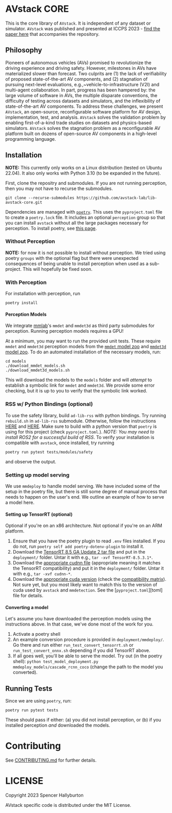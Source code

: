# AVstack CORE

This is the core library of `AVstack`. It is independent of any dataset or simulator. `AVstack` was published and presented at ICCPS 2023 - [find the paper here][avstack-preprint] that accompanies the repository.

## Philosophy

Pioneers of autonomous vehicles (AVs) promised to revolutionize the driving experience and driving safety. However, milestones in AVs have materialized slower than forecast. Two culprits are (1) the lack of verifiability of proposed state-of-the-art AV components, and (2) stagnation of pursuing next-level evaluations, e.g.,~vehicle-to-infrastructure (V2I) and multi-agent collaboration. In part, progress has been hampered by: the large volume of software in AVs, the multiple disparate conventions, the difficulty of testing across datasets and simulators, and the inflexibility of state-of-the-art AV components. To address these challenges, we present `AVstack`, an open-source, reconfigurable software platform for AV design, implementation, test, and analysis. `AVstack` solves the validation problem by enabling first-of-a-kind trade studies on datasets and physics-based simulators. `AVstack` solves the stagnation problem as a reconfigurable AV platform built on dozens of open-source AV components in a high-level programming language.


## Installation

**NOTE:** This currently only works on a Linux distribution (tested on Ubuntu 22.04). It also only works with Python 3.10 (to be expanded in the future).

First, clone the repositry and submodules. If you are not running perception, then you may not have to recurse the submodules.
```
git clone --recurse-submodules https://github.com/avstack-lab/lib-avstack-core.git 
```
Dependencies are managed with [`poetry`][poetry]. This uses the `pyproject.toml` file to create a `poetry.lock` file. It includes an optional `perception` group so that you can install `avstack` without all the large packages necessary for perception. To install poetry, see [this page](https://python-poetry.org/docs/#installation). 


### Without Perception

**NOTE:** for now it is not possible to install without perception. We tried using poetry `groups` with the optional flag but there were unexpected consequences of being unable to install perception when used as a sub-project. This will hopefully be fixed soon.

### With Perception

For installation with perception, run
```
poetry install
```

#### Perception Models

We integrate [mmlab](https://github.com/open-mmlab/)'s `mmdet` and `mmdet3d` as third party submodules for perception. Running perception models requires a GPU! 

At a minimum, you may want to run the provided unit tests. These require `mmdet` and `mmdet3d` perception models from the [`mmdet` model zoo][mmdet-modelzoo] and [`mmdet3d` model zoo][mmdet3d-modelzoo]. To do an automated installation of the necessary models, run:
```
cd models
./download_mmdet_models.sh
./download_mmdet3d_models.sh
```
This will download the models to the `models` folder and will *attempt* to establish a symbolic link for `mmdet` and `mmdet3d`. We provide some error checking, but it is up to you to verify that the symbolic link worked.


### RSS w/ Python Bindings (optional)

To use the safety library, build `ad-lib-rss` with python bindings. Try running `rebuild.sh` in `ad-lib-rss` submodule. Otherwise, follow the instructions [HERE](https://intel.github.io/ad-rss-lib/BUILDING/) and [HERE](https://intel.github.io/ad-rss-lib/ad_rss/ad_rss_python/index.html). Make sure to build with a python version that `poetry` is using for this project (check `pyproject.toml`.). *NOTE: You may need to install ROS2 for a successful build of RSS*. To verify your installation is compatible with `avstack`, once installed, try running
```
poetry run pytest tests/modules/safety
```
and observe the output.


### Setting up model serving

We use `mmdeploy` to handle model serving. We have included some of the setup in the poetry file, but there is still some degree of manual process that needs to happen on the user's end. We outline an example of how to serve a model here.


#### Setting up TensorRT (optional)
Optional if you're on an x86 architecture. Not optional if you're on an ARM platform.

1. Ensure that you have the poetry plugin to read `.env` files installed. If you do not, run `poetry self add poetry-dotenv-plugin` to install it.
1. Download the [TensorRT 8.5 GA Update 2 tar file][tensorrt]  and put in the `deployment/` folder. Untar it with e.g., `tar -xvf TensorRT-8.5.3.1*`.
1. Download the [appropriate cudnn file][cudnn] (appropriate meaning it matches the TensorRT compatibility) and put it in the `deployment/` folder. Untar it with e.g., `tar -xvf cudnn-*`. 
1. Download the [appropriate cuda version][cuda] (check the [compatibility matrix][tensorrt_compat]). Not sure yet, but you most likely want to match this to the version of cuda used by `avstack` and `mmdetection`. See the [`pyproject.toml`][toml] file for details.


#### Converting a model

Let's assume you have downloaded the perception models using the instructions above. In that case, we've done most of the work for you. 

1. Activate a poetry shell
1. An example conversion procedure is provided in `deployment/mmdeploy/`. Go there and run either `run_test_convert_tensorrt.sh` or `run_test_convert_onnx.sh` depending if you did TensorRT above.
1. If all goes well, you'll be able to serve the model. Try out (in the poetry shell): `python test_model_deployment.py mmdeploy_models/cascade_rcnn_coco` (change the path to the model you converted).


## Running Tests

Since we are using `poetry`, run:
```
poetry run pytest tests
```
These should pass if either: (a) you did not install perception, or (b) if you installed perception *and* downloaded the models. 

# Contributing

See [CONTRIBUTING.md][contributing] for further details.


# LICENSE

Copyright 2023 Spencer Hallyburton

AVstack specific code is distributed under the MIT License.


[avstack-preprint]: https://arxiv.org/pdf/2212.13857.pdf
[poetry]: https://github.com/python-poetry/poetry
[mmdet-modelzoo]: https://mmdetection.readthedocs.io/en/stable/model_zoo.html
[mmdet3d-modelzoo]: https://mmdetection3d.readthedocs.io/en/stable/model_zoo.html
[tensorrt]: https://developer.nvidia.com/tensorrt-getting-started
[cudnn]: https://developer.nvidia.com/rdp/cudnn-archive
[cuda]: https://developer.nvidia.com/cuda-downloads
[tensorrt_compat]: https://docs.nvidia.com/deeplearning/tensorrt/support-matrix/index.html
[contributing]: https://github.com/avstack-lab/lib-avstack-core/blob/main/CONTRIBUTING.md
[license]: https://github.com/avstack-lab/lib-avstack-core/blob/main/LICENSE.md
